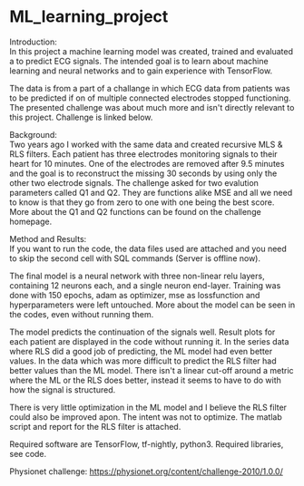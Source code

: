 # ML_learning_project

Introduction:<br/>
In this project a machine learning model was created, trained and evaluated a to predict ECG signals. 
The intended goal is to learn about machine learning and neural networks and to gain experience with TensorFlow. 

The data is from a part of a challange in which ECG data from patients was to be predicted if on of multiple connected electrodes stopped functioning. 
The presented challenge was about much more and isn't directly relevant to this project. Challenge is linked below.

Background:<br/>
Two years ago I worked with the same data and created recursive MLS & RLS filters. Each patient has three electrodes monitoring signals to their heart for 10 minutes.
One of the electrodes are removed after 9.5 minutes and the goal is to reconstruct the missing 30 seconds by using only the other two electrode signals. 
The challenge asked for two evalution parameters called Q1 and Q2. They are functions alike MSE and all we need to know is that they go from zero to one with one being the best score.
More about the Q1 and Q2 functions can be found on the challenge homepage.

Method and Results:<br/>
If you want to run the code, the data files used are attached and you need to skip the second cell with SQL commands (Server is offline now). 

The final model is a neural network with three non-linear relu layers, containing 12 neurons each, and a single neuron end-layer. 
Training was done with 150 epochs, adam as optimizer, mse as lossfunction and hyperparameters were left untouched. 
More about the model can be seen in the codes, even without running them. 

The model predicts the continuation of the signals well. Result plots for each patient are displayed in the code without running it. 
In the series data where RLS did a good job of predicting, the ML model had even better values. 
In the data which was more difficult to predict the RLS filter had better values than the ML model. 
There isn't a linear cut-off around a metric where the ML or the RLS does better, instead it seems to have to do with how the signal is structured. 

There is very little optimization in the ML model and I believe the RLS filter could also be improved apon. The intent was not to optimize. 
The matlab script and report for the RLS filter is attached.


Required software are TensorFlow, tf-nightly, python3. 
Required libraries, see code. 

Physionet challenge:
https://physionet.org/content/challenge-2010/1.0.0/


